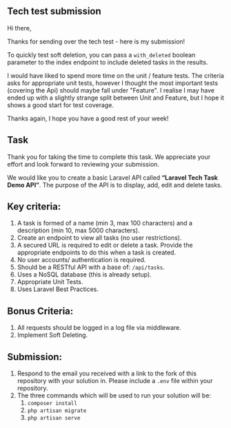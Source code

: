 ## Tech test submission

Hi there,

Thanks for sending over the tech test - here is my submission!

To quickly test soft deletion, you can pass a `with_deleted` boolean parameter to the index endpoint to include deleted tasks in the results.

I would have liked to spend more time on the unit / feature tests. The criteria asks for appropriate unit tests, however I thought the most important tests (covering the Api) should maybe fall under "Feature". I realise I may have ended up with a slightly strange split between Unit and Feature, but I hope it shows a good start for test coverage.

Thanks again, I hope you have a good rest of your week!

## Task

Thank you for taking the time to complete this task. We appreciate your effort and look forward to reviewing your submission.

We would like you to create a basic Laravel API called **“Laravel Tech Task Demo API”**. The purpose of the API is to display, add, edit and delete tasks.

## Key criteria:
1. A task is formed of a name (min 3, max 100 characters) and a description (min 10, max 5000 characters).
2. Create an endpoint to view all tasks (no user restrictions).
3. A secured URL is required to edit or delete a task. Provide the appropriate endpoints to do this when a task is created.
4. No user accounts/ authentication is required.
5. Should be a RESTful API with a base of: `/api/tasks`.
6. Uses a NoSQL database (this is already setup).
7. Appropriate Unit Tests.
8. Uses Laravel Best Practices.

## Bonus Criteria:
1. All requests should be logged in a log file via middleware.
2. Implement Soft Deleting.

## Submission:
1. Respond to the email you received with a link to the fork of this repository with your solution in. Please include a `.env` file within your repository.
2. The three commands which will be used to run your solution will be:
    1. `composer install`
    2. `php artisan migrate`
    3. `php artisan serve`
